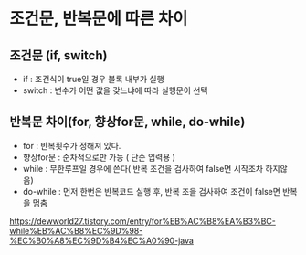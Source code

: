 # 조건문, 반복문에 따른 차이


## 조건문 (if, switch)
- if : 조건식이 true일 경우 블록 내부가 실행
- switch : 변수가 어떤 값을 갖느냐에 따라 실행문이 선택


## 반복문 차이(for, 향상for문, while, do-while)
- for : 반복횟수가 정해져 있다.
- 향상for문 : 순차적으로만 가능 ( 단순 입력용 )
- while : 무한루프일 경우에 쓴다( 반복 조건을 검사하여 false면 시작조차 하지않음)
- do-while : 먼저 한번은 반복코드 실행 후, 반복 조을 검사하여 조건이 false면 반복을 멈춤

https://dewworld27.tistory.com/entry/for%EB%AC%B8%EA%B3%BC-while%EB%AC%B8%EC%9D%98-%EC%B0%A8%EC%9D%B4%EC%A0%90-java
